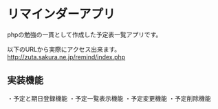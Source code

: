 # リマインダーアプリ
phpの勉強の一貫として作成した予定表一覧アプリです。

以下のURLから実際にアクセス出来ます。
http://zuta.sakura.ne.jp/remind/index.php

## 実装機能
・予定と期日登録機能
・予定一覧表示機能
・予定変更機能
・予定削除機能
